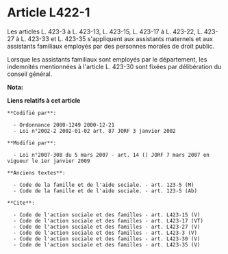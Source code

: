 # Article L422-1

Les articles L. 423-3 à L. 423-13, L. 423-15, L. 423-17 à L. 423-22, L. 423-27 à L. 423-33 et L. 423-35 s'appliquent aux
assistants maternels et aux assistants familiaux employés par des personnes morales de droit public. 

Lorsque les assistants familiaux sont employés par le département, les indemnités mentionnées à l'article L. 423-30 sont
fixées par délibération du conseil général.

**Nota:**



**Liens relatifs à cet article**

	**Codifié par**:

	  - Ordonnance 2000-1249 2000-12-21
	  - Loi n°2002-2 2002-01-02 art. 87 JORF 3 janvier 2002

	**Modifié par**:

	  - Loi n°2007-308 du 5 mars 2007 - art. 14 () JORF 7 mars 2007 en vigueur le 1er janvier 2009

	**Anciens textes**:

	  - Code de la famille et de l'aide sociale. - art. 123-5 (M)
	  - Code de la famille et de l'aide sociale. - art. 123-5 (Ab)

	**Cite**:

	  - Code de l'action sociale et des familles - art. L423-15 (V)
	  - Code de l'action sociale et des familles - art. L423-17 (VT)
	  - Code de l'action sociale et des familles - art. L423-27 (V)
	  - Code de l'action sociale et des familles - art. L423-3 (V)
	  - Code de l'action sociale et des familles - art. L423-30 (V)
	  - Code de l'action sociale et des familles - art. L423-35 (V)
